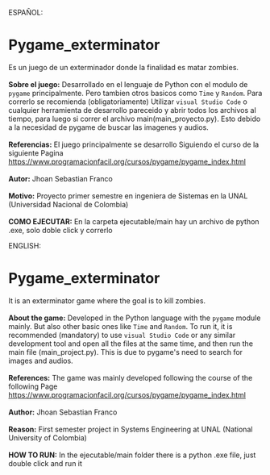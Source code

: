 ESPAÑOL:
# Pygame_exterminator
Es un juego de un exterminador donde la finalidad es matar zombies.
<br> <br>
**Sobre el juego:** Desarrollado en el lenguaje de Python con el modulo de `pygame` principalmente. Pero tambien otros basicos como `Time` y `Random`.
Para correrlo se recomienda (obligatoriamente) Utilizar `visual Studio Code` o cualquier herramienta de desarrollo pareceido y abrir todos los archivos al tiempo,
para luego si correr el archivo main(main_proyecto.py). Esto debido a la necesidad de pygame de buscar las imagenes y audios.
<br> <br>
**Referencias:** El juego principalmente se desarrollo Siguiendo el curso de la siguiente Pagina https://www.programacionfacil.org/cursos/pygame/pygame_index.html
<br> <br>
**Autor:** Jhoan Sebastian Franco 
<br> <br>
**Motivo:** Proyecto primer semestre en ingeniera de Sistemas en la UNAL (Universidad Nacional de Colombia)
<br> <br>
**COMO EJECUTAR:** En la carpeta ejecutable/main hay un archivo de python .exe, solo doble click y correrlo

ENGLISH:
# Pygame_exterminator
It is an exterminator game where the goal is to kill zombies.
<br> <br>
**About the game:** Developed in the Python language with the `pygame` module mainly. But also other basic ones like `Time` and `Random`.
To run it, it is recommended (mandatory) to use `visual Studio Code` or any similar development tool and open all the files at the same time,
and then run the main file (main_project.py). This is due to pygame's need to search for images and audios.
<br> <br>
**References:** The game was mainly developed following the course of the following Page https://www.programacionfacil.org/cursos/pygame/pygame_index.html
<br> <br>
**Author:** Jhoan Sebastian Franco
<br> <br>
**Reason:** First semester project in Systems Engineering at UNAL (National University of Colombia)
<br> <br>
**HOW TO RUN:** In the ejecutable/main folder there is a python .exe file, just double click and run it
